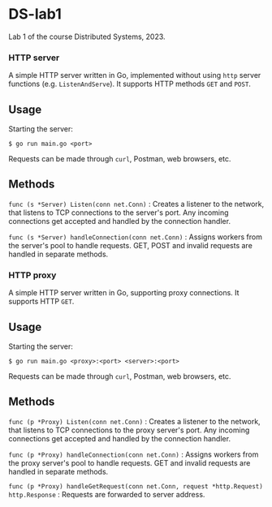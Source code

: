 # DS-lab1

Lab 1 of the course Distributed Systems, 2023.

### HTTP server

A simple HTTP server written in Go, implemented without using `http` server functions (e.g. `ListenAndServe`). It supports HTTP methods `GET` and `POST`.

## Usage
 
Starting the server:
```
$ go run main.go <port>
```

Requests can be made through `curl`, Postman, web browsers, etc.

## Methods

`func (s *Server) Listen(conn net.Conn)`
: Creates a listener to the network, that listens to TCP connections to the server's port. Any incoming connections get accepted and handled by the connection handler.

`func (s *Server) handleConnection(conn net.Conn)`
: Assigns workers from the server's pool to handle requests. GET, POST and invalid requests are handled in separate methods.

### HTTP proxy

A simple HTTP server written in Go, supporting proxy connections. It supports HTTP `GET`.

## Usage

Starting the server:
```
$ go run main.go <proxy>:<port> <server>:<port>
```

Requests can be made through `curl`, Postman, web browsers, etc.

## Methods

`func (p *Proxy) Listen(conn net.Conn)`
: Creates a listener to the network, that listens to TCP connections to the proxy server's port. Any incoming connections get accepted and handled by the connection handler.

`func (p *Proxy) handleConnection(conn net.Conn)`
: Assigns workers from the proxy server's pool to handle requests. GET and invalid requests are handled in separate methods. 

`func (p *Proxy) handleGetRequest(conn net.Conn, request *http.Request) http.Response`
: Requests are forwarded to server address.
